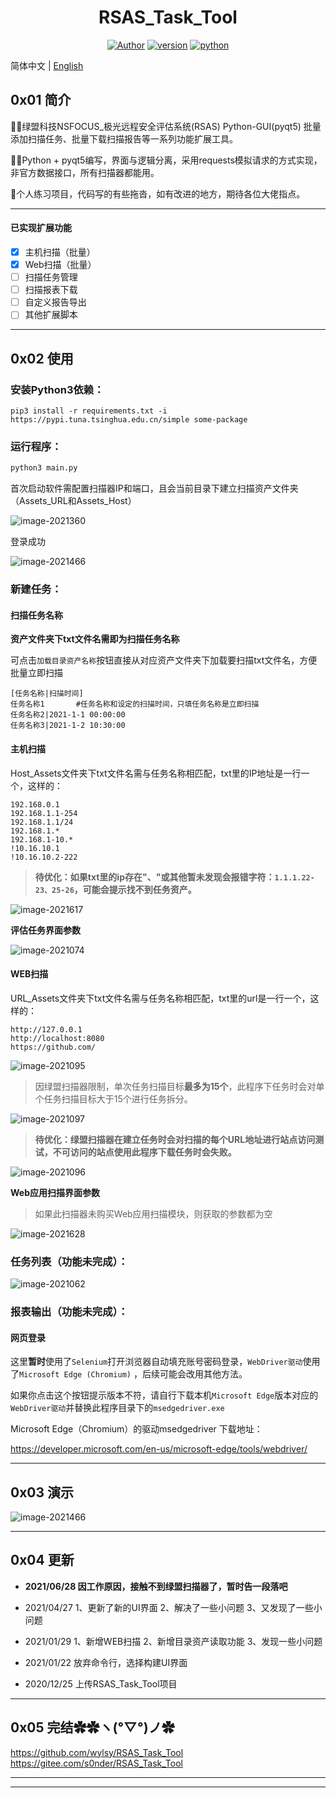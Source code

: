<h1 align="center">RSAS_Task_Tool</h1>

<div align="center">

[![Author](https://img.shields.io/badge/Author-s0nder-9cf)](https://github.com/wylsy)
[![version](https://img.shields.io/badge/version-2.0-brightgreen)](https://github.com/wylsy/RSAS_Task_Tool)
[![python](https://img.shields.io/badge/Python-3.8-blue)](https://github.com/wylsy/RSAS_Task_Tool)

</div>

简体中文 | [English](./README_EN.md) 

## 0x01 简介

🐱‍🐉绿盟科技NSFOCUS_极光远程安全评估系统(RSAS) Python-GUI(pyqt5) 批量添加扫描任务、批量下载扫描报告等一系列功能扩展工具。

🐱‍💻Python + pyqt5编写，界面与逻辑分离，采用requests模拟请求的方式实现，非官方数据接口，所有扫描器都能用。

🤡个人练习项目，代码写的有些拖沓，如有改进的地方，期待各位大佬指点。

------
#### 已实现扩展功能

* [x] 主机扫描（批量）
* [x] Web扫描（批量）
* [ ] 扫描任务管理
* [ ] 扫描报表下载
* [ ] 自定义报告导出
* [ ] 其他扩展脚本
------
## 0x02 使用

### 安装Python3依赖：

```
pip3 install -r requirements.txt -i https://pypi.tuna.tsinghua.edu.cn/simple some-package
```

### 运行程序：

```python
python3 main.py
```

首次启动软件需配置扫描器IP和端口，且会当前目录下建立扫描资产文件夹（Assets_URL和Assets_Host）

![image-2021360](Images/image-2021360.png)

登录成功

![image-2021466](Images/image-2021466.png)

### 新建任务：

#### 扫描任务名称

**资产文件夹下txt文件名需即为扫描任务名称**

可点击`加载目录资产名称`按钮直接从对应资产文件夹下加载要扫描txt文件名，方便批量立即扫描

```code
[任务名称|扫描时间]
任务名称1		#任务名称和设定的扫描时间，只填任务名称是立即扫描
任务名称2|2021-1-1 00:00:00
任务名称3|2021-1-2 10:30:00
```

#### 主机扫描

Host_Assets文件夹下txt文件名需与任务名称相匹配，txt里的IP地址是一行一个，这样的：

```code
192.168.0.1
192.168.1.1-254
192.168.1.1/24
192.168.1.*
192.168.1-10.*
!10.16.10.1
!10.16.10.2-222
```

> **待优化：如果txt里的ip存在"、"或其他暂未发现会报错字符：`1.1.1.22-23、25-26`，可能会提示找不到任务资产。**

![image-2021617](Images/image-2021617.png)

**评估任务界面参数**

![image-2021074](Images/image-2021074.png)

#### WEB扫描

URL_Assets文件夹下txt文件名需与任务名称相匹配，txt里的url是一行一个，这样的：

```
http://127.0.0.1
http://localhost:8080
https://github.com/
```

![image-2021095](Images/image-2021095.png)

> 因绿盟扫描器限制，单次任务扫描目标**最多为15个**，此程序下任务时会对单个任务扫描目标大于15个进行任务拆分。

![image-2021097](Images/image-2021097.png)

> **待优化：绿盟扫描器在建立任务时会对扫描的每个URL地址进行站点访问测试，不可访问的站点使用此程序下载任务时会失败。**

![image-2021096](Images/image-2021096.png)

**Web应用扫描界面参数**

> 如果此扫描器未购买Web应用扫描模块，则获取的参数都为空

![image-2021628](Images/image-2021628.png)

### 任务列表（功能未完成）：

![image-2021062](Images/image-2021062.png)

### 报表输出（功能未完成）：



#### 网页登录

这里**暂时**使用了`Selenium`打开浏览器自动填充账号密码登录，`WebDriver驱动`使用了`Microsoft Edge (Chromium)` ，后续可能会改用其他方法。

如果你点击这个按钮提示版本不符，请自行下载本机`Microsoft Edge`版本对应的`WebDriver驱动`并替换此程序目录下的`msedgedriver.exe`

Microsoft Edge（Chromium）的驱动msedgedriver 下载地址：

https://developer.microsoft.com/en-us/microsoft-edge/tools/webdriver/

------
## 0x03 演示

![image-2021466](Images/image-2021466.gif)

------
## 0x04 更新

- **2021/06/28	因工作原因，接触不到绿盟扫描器了，暂时告一段落吧**

- 2021/04/27	1、更新了新的UI界面
                2、解决了一些小问题
                3、又发现了一些小问题

- 2021/01/29	1、新增WEB扫描
                2、新增目录资产读取功能
                3、发现一些小问题

- 2021/01/22	放弃命令行，选择构建UI界面

- 2020/12/25	上传RSAS_Task_Tool项目

------
## 0x05 完结✿✿ヽ(°▽°)ノ✿

https://github.com/wylsy/RSAS_Task_Tool
https://gitee.com/s0nder/RSAS_Task_Tool

------

------
